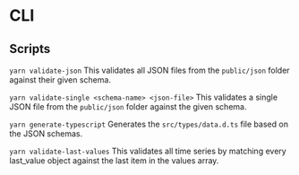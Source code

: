 # CLI

## Scripts

`yarn validate-json` This validates all JSON files from the `public/json` folder
against their given schema.

`yarn validate-single <schema-name> <json-file>` This validates a single JSON
file from the `public/json` folder against the given schema.

`yarn generate-typescript` Generates the `src/types/data.d.ts` file based on the
JSON schemas.

`yarn validate-last-values` This validates all time series by matching every
last_value object against the last item in the values array.
